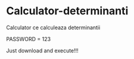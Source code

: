 # Calculator-determinanti
Calculator ce calculeaza determinantii

PASSWORD = 123

Just download and execute!!!
